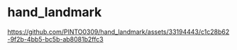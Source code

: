 # hand_landmark

https://github.com/PINTO0309/hand_landmark/assets/33194443/c1c28b62-9f2b-4bb5-bc5b-ab8081b2ffc3
